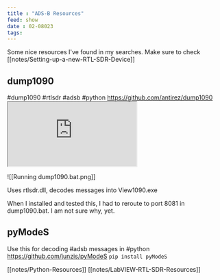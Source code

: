 ```yaml
---
title : "ADS-B Resources"
feed: show
date : 02-08023
tags:
---
```

Some nice resources I've found in my searches. Make sure to check [[notes/Setting-up-a-new-RTL-SDR-Device]]

## dump1090
#dump1090 #rtlsdr #adsb #python 
	https://github.com/antirez/dump1090
	<iframe src="https://github.com/antirez/dump1090">
	</iframe>
	
![[Running dump1090.bat.png]]

Uses rtlsdr.dll, decodes messages into View1090.exe

When I installed and tested this, I had to reroute to port 8081 in dump1090.bat. I am not sure why, yet.


## pyModeS
Use this for decoding #adsb messages in #python 
	https://github.com/junzis/pyModeS
	`pip install pyModeS`

[[notes/Python-Resources]]
[[notes/LabVIEW-RTL-SDR-Resources]]
